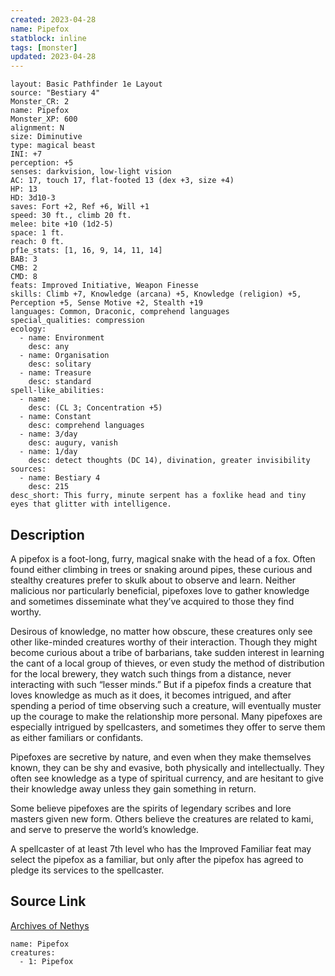 ```yaml
---
created: 2023-04-28
name: Pipefox
statblock: inline
tags: [monster]
updated: 2023-04-28
---
```

```statblock
layout: Basic Pathfinder 1e Layout
source: "Bestiary 4"
Monster_CR: 2
name: Pipefox
Monster_XP: 600
alignment: N
size: Diminutive
type: magical beast
INI: +7
perception: +5
senses: darkvision, low-light vision
AC: 17, touch 17, flat-footed 13 (dex +3, size +4)
HP: 13
HD: 3d10-3
saves: Fort +2, Ref +6, Will +1
speed: 30 ft., climb 20 ft.
melee: bite +10 (1d2-5)
space: 1 ft.
reach: 0 ft.
pf1e_stats: [1, 16, 9, 14, 11, 14]
BAB: 3
CMB: 2
CMD: 8
feats: Improved Initiative, Weapon Finesse
skills: Climb +7, Knowledge (arcana) +5, Knowledge (religion) +5, Perception +5, Sense Motive +2, Stealth +19
languages: Common, Draconic, comprehend languages
special_qualities: compression
ecology:
  - name: Environment
    desc: any
  - name: Organisation
    desc: solitary
  - name: Treasure
    desc: standard
spell-like_abilities:
  - name:
    desc: (CL 3; Concentration +5)
  - name: Constant
    desc: comprehend languages
  - name: 3/day
    desc: augury, vanish
  - name: 1/day
    desc: detect thoughts (DC 14), divination, greater invisibility
sources:
  - name: Bestiary 4
    desc: 215
desc_short: This furry, minute serpent has a foxlike head and tiny eyes that glitter with intelligence.
```
## Description
A pipefox is a foot-long, furry, magical snake with the head of a fox. Often found either climbing in trees or snaking around pipes, these curious and stealthy creatures prefer to skulk about to observe and learn. Neither malicious nor particularly beneficial, pipefoxes love to gather knowledge and sometimes disseminate what they’ve acquired to those they find worthy.

Desirous of knowledge, no matter how obscure, these creatures only see other like-minded creatures worthy of their interaction. Though they might become curious about a tribe of barbarians, take sudden interest in learning the cant of a local group of thieves, or even study the method of distribution for the local brewery, they watch such things from a distance, never interacting with such “lesser minds.” But if a pipefox finds a creature that loves knowledge as much as it does, it becomes intrigued, and after spending a period of time observing such a creature, will eventually muster up the courage to make the relationship more personal. Many pipefoxes are especially intrigued by spellcasters, and sometimes they offer to serve them as either familiars or confidants.

Pipefoxes are secretive by nature, and even when they make themselves known, they can be shy and evasive, both physically and intellectually. They often see knowledge as a type of spiritual currency, and are hesitant to give their knowledge away unless they gain something in return.

Some believe pipefoxes are the spirits of legendary scribes and lore masters given new form. Others believe the creatures are related to kami, and serve to preserve the world’s knowledge.

A spellcaster of at least 7th level who has the Improved Familiar feat may select the pipefox as a familiar, but only after the pipefox has agreed to pledge its services to the spellcaster.
## Source Link
[Archives of Nethys](https://aonprd.com/MonsterDisplay.aspx?ItemName=Pipefox)
```encounter-table
name: Pipefox
creatures:
  - 1: Pipefox
```

